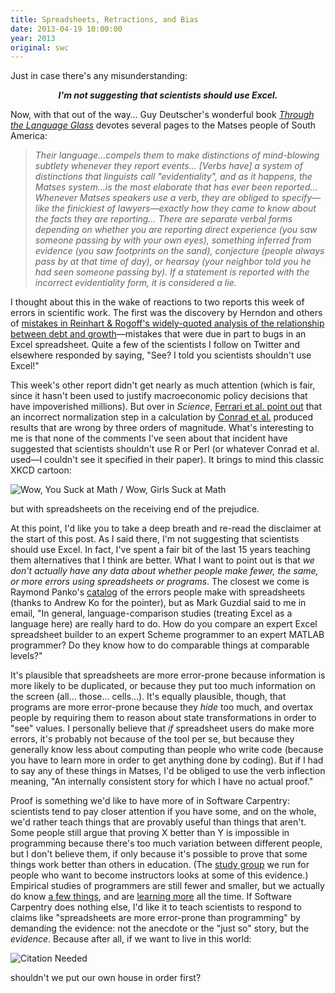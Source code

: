 ```yaml
---
title: Spreadsheets, Retractions, and Bias
date: 2013-04-19 10:00:00
year: 2013
original: swc
---
```

<p>Just in case there's any misunderstanding:</p>
<div align="center">
<em><strong>I'm not suggesting that scientists should use Excel.</strong></em>
</div>
<p>Now, with that out of the way&hellip; Guy Deutscher's wonderful book <a href="http://www.amazon.com/Through-Language-Glass-Different-Languages/dp/0312610491/"><cite>Through the Language Glass</cite></a> devotes several pages to the Matses people of South America:</p>
<blockquote><em>Their language&hellip;compels them to make distinctions of mind-blowing subtlety whenever they report events&hellip; [Verbs have] a system of distinctions that linguists call "evidentiality", and as it happens, the Matses system&hellip;is the most elaborate that has ever been reported&hellip; Whenever Matses speakers use a verb, they are obliged to specify&mdash;like the finickiest of lawyers&mdash;exactly how they came to know about the facts they are reporting&hellip; There are separate verbal forms depending on whether you are reporting direct experience (you saw someone passing by with your own eyes), something inferred from evidence (you saw footprints on the sand), conjecture (people always pass by at that time of day), or hearsay (your neighbor told you he had seen someone passing by).  If a statement is reported with the incorrect evidentiality form, it is considered a lie.</em></blockquote>
<p>I thought about this in the wake of reactions to two reports this week of errors in scientific work.  The first was the discovery by Herndon and others of <a href="http://www.slate.com/blogs/moneybox/2013/04/16/reinhart_rogoff_coding_error_austerity_policies_founded_on_bad_coding.html">mistakes in Reinhart &amp; Rogoff's widely-quoted analysis of the relationship between debt and growth</a>&mdash;mistakes that were due in part to bugs in an Excel spreadsheet.  Quite a few of the scientists I follow on Twitter and elsewhere responded by saying, "See? I told you scientists shouldn't use Excel!"</p>
<p>This week's other report didn't get nearly as much attention (which is fair, since it hasn't been used to justify macroeconomic policy decisions that have impoverished millions).  But over in <cite>Science</cite>, <a href="http://www.sciencemag.org/content/340/6130/273.3.full">Ferrari et al. point out</a> that an incorrect normalization step in a calculation by <a href="http://www.sciencemag.org/content/337/6095/742.abstract">Conrad et al.</a> produced results that are wrong by three orders of magnitude. What's interesting to me is that none of the comments I've seen about that incident have suggested that scientists shouldn't use R or Perl (or whatever Conrad et al. used&mdash;I couldn't see it specified in their paper).  It brings to mind this classic XKCD cartoon:</p>
<p><img src="http://imgs.xkcd.com/comics/how_it_works.png" alt="Wow, You Suck at Math / Wow, Girls Suck at Math" /></p>
<p>but with spreadsheets on the receiving end of the prejudice.</p>
<p>At this point, I'd like you to take a deep breath and re-read the disclaimer at the start of this post.  As I said there, I'm not suggesting that scientists should use Excel. In fact, I've spent a fair bit of the last 15 years teaching them alternatives that I think are better.  What I want to point out is that <em>we don't actually have any data about whether people make fewer, the same, or more errors using spreadsheets or programs</em>.  The closest we come is Raymond Panko's <a href="http://panko.shidler.hawaii.edu/SSR/index.htm">catalog</a> of the errors people make with spreadsheets (thanks to Andrew Ko for the pointer), but as Mark Guzdial said to me in email, "In general, language-comparison studies (treating Excel as a language here) are really hard to do.  How do you compare an expert Excel spreadsheet builder to an expert Scheme programmer to an expert MATLAB programmer?  Do they know how to do comparable things at comparable levels?" </p>
<p>It's plausible that spreadsheets are more error-prone because information is more likely to be duplicated, or because they put too much information on the screen (all&hellip; those&hellip; cells&hellip;). It's equally plausible, though, that programs are more error-prone because they <em>hide</em> too much, and overtax people by requiring them to reason about state transformations in order to "see" values.  I personally believe that <em>if</em> spreadsheet users do make more errors, it's probably not because of the tool per se, but because they generally know less about computing than people who write code (because you have to learn more in order to get anything done by coding).  But if I had to say any of these things in Matses, I'd be obliged to use the verb inflection meaning, "An internally consistent story for which I have no actual proof."</p>
<p>Proof is something we'd like to have more of in Software Carpentry: scientists tend to pay closer attention if you have some, and on the whole, we'd rather teach things that are provably useful than things that aren't.  Some people still argue that proving X better than Y is impossible in programming because there's too much variation between different people, but I don't believe them, if only because it's possible to prove that some things work better than others in education.  (The <a href="{{site.training_url}}">study group</a> we run for people who want to become instructors looks at some of this evidence.)  Empirical studies of programmers are still fewer and smaller, but we actually do know <a href="http://www.amazon.com/Making-Software-Really-Works-Believe/dp/0596808321/">a few things</a>, and are <a href="http://neverworkintheory.org">learning more</a> all the time.  If Software Carpentry does nothing else, I'd like it to teach scientists to respond to claims like "spreadsheets are more error-prone than programming" by demanding the evidence: not the anecdote or the "just so" story, but the <em>evidence</em>.  Because after all, if we want to live in this world:</p>
<p><img src="http://imgs.xkcd.com/comics/wikipedian_protester.png" alt="Citation Needed" /></p>
<p>shouldn't we put our own house in order first?</p>
